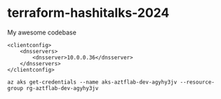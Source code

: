 # terraform-hashitalks-2024
My awesome codebase

```
<clientconfig>
    <dnsservers>
        <dnsserver>10.0.0.36</dnsserver>
    </dnsservers>
</clientconfig>
  ```

```
az aks get-credentials --name aks-aztflab-dev-agyhy3jv --resource-group rg-aztflab-dev-agyhy3jv
```